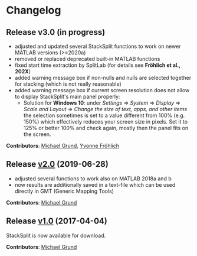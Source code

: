 # Changelog

## Release v3.0 (in progress)

* adjusted and updated several StackSplit functions to work on newer MATLAB versions (>=2020a)
* removed or replaced deprecated built-in MATLAB functions 
* fixed start time extraction by SplitLab (for details see **Fröhlich et al., 202X**)
* added warning message box if non-nulls and nulls are selected together for stacking (which is not really reasonable)
* added warning message box if current screen resolution does not allow to display StackSplit's main panel properly:
  * Solution for **Windows 10**: under *Settings* => *System* => *Display* => *Scale and Layout* => *Change the size of text, apps, and other items*
  the selection sometimes is set to a value different from 100% (e.g. 150%)
  which effectively reduces your screen size in pixels. Set it to 125% or
  better 100% and check again, mostly then the panel fits on the screen.
  
**Contributors**: [Michael Grund](https://github.com/michaelgrund), [Yvonne Fröhlich](https://github.com/yvonnefroehlich)

## Release [v2.0](https://github.com/michaelgrund/stacksplit/releases/tag/v2.0) (2019-06-28)

* adjusted several functions to work also on MATLAB 2018a and b
* now results are additionally saved in a text-file which can be used directly in GMT (Generic Mapping Tools)

**Contributors**: [Michael Grund](https://github.com/michaelgrund)

## Release [v1.0](https://github.com/michaelgrund/stacksplit/releases/tag/v1.0) (2017-04-04)

StackSplit is now available for download.

**Contributors**: [Michael Grund](https://github.com/michaelgrund)
